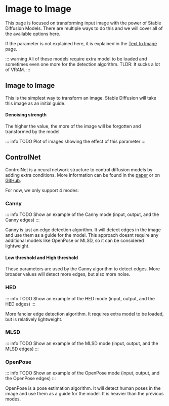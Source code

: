 # Image to Image

This page is focused on transforming input image with the power of Stable Diffusion Models.
There are multiple ways to do this and we will cover all of the available options here.

If the parameter is not explained here, it is explained in the [Text to Image](/webui/txt2img) page.

::: warning
All of these models require extra model to be loaded and sometimes even one more for the detection algorithm. TLDR: It sucks a lot of VRAM.
:::

## Image to Image

This is the simplest way to transform an image. Stable Diffusion will take this image as an initial guide.

#### Denoising strength

The higher the value, the more of the image will be forgotten and transformed by the model.

::: info TODO
Plot of images showing the effect of this parameter
:::

## ControlNet

ControlNet is a neural network structure to control diffusion models by adding extra conditions. More information can be found in the [paper](https://arxiv.org/abs/2302.05543) or on [GitHub](https://github.com/lllyasviel/ControlNet).

For now, we only support 4 modes:

### Canny

::: info TODO
Show an example of the Canny mode (input, output, and the Canny edges)
:::

Canny is just an edge detection algorithm. It will detect edges in the image and use them as a guide for the model.
This approach doesnt require any additional models like OpenPose or MLSD, so it can be considered lightweight.

#### Low threshold and High threshold

These parameters are used by the Canny algorithm to detect edges. More broader values will detect more edges, but also more noise.

### HED

::: info TODO
Show an example of the HED mode (input, output, and the HED edges)
:::

More fancier edge detection algorithm. It requires extra model to be loaded, but is relatively lightweight.

### MLSD

::: info TODO
Show an example of the MLSD mode (input, output, and the MLSD edges)
:::

### OpenPose

::: info TODO
Show an example of the OpenPose mode (input, output, and the OpenPose edges)
:::

OpenPose is a pose estimation algorithm. It will detect human poses in the image and use them as a guide for the model.
It is heavier than the previous modes.
